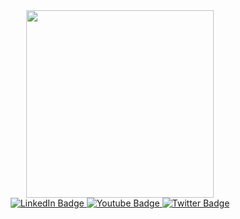 <div id="header" align="center">
  <img src="https://media1.giphy.com/media/QTfX9Ejfra3ZmNxh6B/giphy.gif?cid=ecf05e479thjtgj4o81hvtr6orzogsbixxktks7cz9pcak84&rid=giphy.gif" width="300"/>

<div id="badges">
  <a href="your-linkedin-URL">
    <img src="https://img.shields.io/badge/LinkedIn-blue?style=for-the-badge&logo=linkedin&logoColor=white" alt="LinkedIn Badge"/>
  </a>
  <a href="your-youtube-URL">
    <img src="https://img.shields.io/badge/Tiktok-red?style=for-the-badge&logo=tiktok&logoColor=white" alt="Youtube Badge"/>
  </a>
  <a href="your-twitter-URL">
    <img src="https://img.shields.io/badge/Twitter-blue?style=for-the-badge&logo=twitter&logoColor=white" alt="Twitter Badge"/>
  </a>
</div>
</div>

